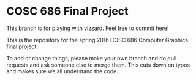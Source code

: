 
COSC 686 Final Project
======
This branch is for playing with vizzard. Feel free to commit here!

This is the repository for the spring 2016 COSC 686 Computer Graphics final project.

To add or change things, please make your own branch and do pull requests and ask someone else to merge them. 
This cuts down on typos and makes sure we all understand the code.
